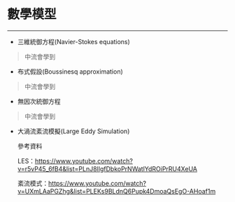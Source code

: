 # 數學模型
---
- 三維統御方程(Navier-Stokes equations)

>中流會學到

- 布式假設(Boussinesq approximation)

>中流會學到

- 無因次統御方程

>中流會學到

- 大渦流紊流模擬(Large Eddy Simulation)

  參考資料
  
  LES：https://www.youtube.com/watch?v=r5vP45_6fB4&list=PLnJ8lIgfDbkoPrNWatlYdROiPrRU4XeUA
  
  紊流模式：https://www.youtube.com/watch?v=UXmLAaPGZhg&list=PLEKs9BLdnQ6Pupk4DmoaQsEgO-AHoaf1m
  

  

